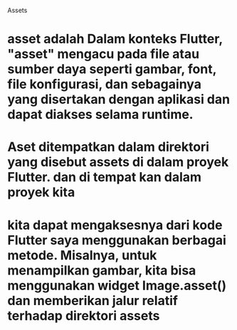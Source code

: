 Assets
# asset adalah Dalam konteks Flutter, "asset" mengacu pada file atau sumber daya seperti gambar, font, file konfigurasi, dan sebagainya yang disertakan dengan aplikasi dan dapat diakses selama runtime.

# Aset ditempatkan dalam direktori yang disebut assets di dalam proyek Flutter. dan di tempat kan dalam proyek kita

#  kita dapat mengaksesnya dari kode Flutter saya menggunakan berbagai metode. Misalnya, untuk menampilkan gambar, kita bisa menggunakan widget Image.asset() dan memberikan jalur relatif terhadap direktori assets